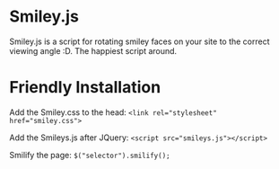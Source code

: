 Smiley.js
=========

Smiley.js is a script for rotating smiley faces on your site to the correct viewing angle :D. The happiest script around.

Friendly Installation
=====================

Add the Smiley.css to the head: `<link rel="stylesheet" href="smiley.css">`

Add the Smileys.js after JQuery: `<script src="smileys.js"></script>`

Smilify the page: 
`$("selector").smilify();`
